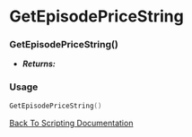 # GetEpisodePriceString

### GetEpisodePriceString()
- ***Returns:*** 

### Usage

```Lua
GetEpisodePriceString()
```


[Back To Scripting Documentation](../README.md)
